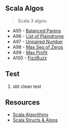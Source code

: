 Scala Algos
-----------
>Scala 3 algos:
* A95 - [Balanced Parens](https://github.com/objektwerks/scala.algos/blob/test/src/test/scala/objektwerks/A95Test.scala)
* A96 - [List of Plaindrome](https://github.com/objektwerks/scala.algos/blob/test/src/test/scala/objektwerks/A96Test.scala)
* A97 - [Unpaired Number](https://github.com/objektwerks/scala.algos/blob/test/src/test/scala/objektwerks/A97Test.scala)
* A98 - [Max Seq of Zeros](https://github.com/objektwerks/scala.algos/blob/test/src/test/scala/objektwerks/A98Test.scala)
* A99 - [Max Profit](https://github.com/objektwerks/scala.algos/blob/test/src/test/scala/objektwerks/A99Test.scala)
* A100 - [FizzBuzz](https://github.com/objektwerks/scala.algos/blob/test/src/test/scala/objektwerks/A100Test.scala)

Test
----
1. sbt clean test

Resources
---------
* [Scala Algorithms](https://www.scala-algorithms.com/)
* [Scala Structs & Algos](https://github.com/objektwerks/scala.structs.algos)